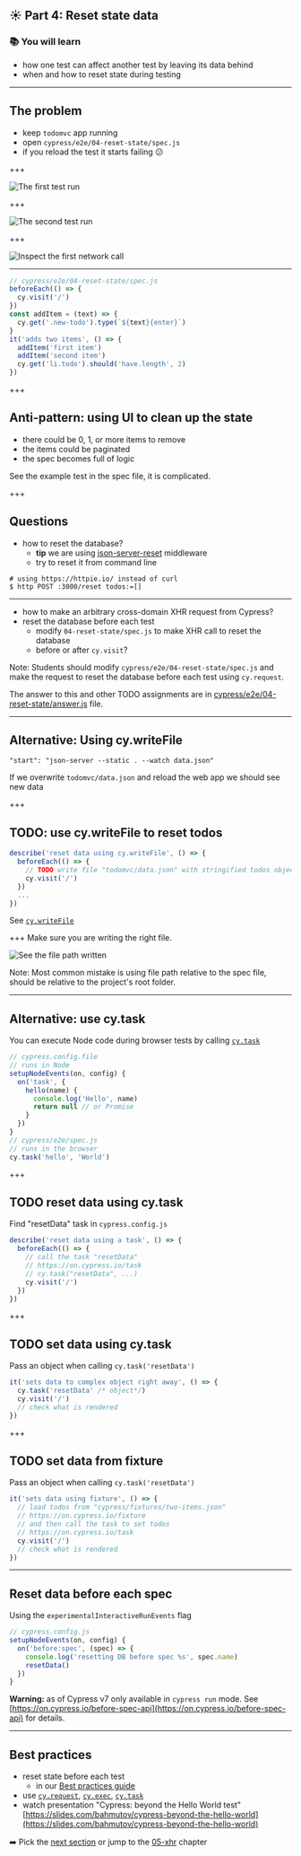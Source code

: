 ## ☀️ Part 4: Reset state data

### 📚 You will learn

- how one test can affect another test by leaving its data behind
- when and how to reset state during testing

---

## The problem

- keep `todomvc` app running
- open `cypress/e2e/04-reset-state/spec.js`
- if you reload the test it starts failing 😕

+++

![The first test run](./img/passing-test.png)

+++

![The second test run](./img/failing-test.png)

+++

![Inspect the first network call](./img/inspect-first-get-todos.png)

---

```javascript
// cypress/e2e/04-reset-state/spec.js
beforeEach(() => {
  cy.visit('/')
})
const addItem = (text) => {
  cy.get('.new-todo').type(`${text}{enter}`)
}
it('adds two items', () => {
  addItem('first item')
  addItem('second item')
  cy.get('li.todo').should('have.length', 2)
})
```

+++

## Anti-pattern: using UI to clean up the state

- there could be 0, 1, or more items to remove
- the items could be paginated
- the spec becomes full of logic

See the example test in the spec file, it is complicated.

+++

## Questions

- how to reset the database?
  - **tip** we are using [json-server-reset](https://github.com/bahmutov/json-server-reset#readme) middleware
  - try to reset it from command line

```shell
# using https://httpie.io/ instead of curl
$ http POST :3000/reset todos:=[]
```

---

- how to make an arbitrary cross-domain XHR request from Cypress?
- reset the database before each test
  - modify `04-reset-state/spec.js` to make XHR call to reset the database
  - before or after `cy.visit`?

Note:
Students should modify `cypress/e2e/04-reset-state/spec.js` and make the request to reset the database before each test using `cy.request`.

The answer to this and other TODO assignments are in [cypress/e2e/04-reset-state/answer.js](/cypress/e2e/04-reset-state/answer.js) file.

---

## Alternative: Using cy.writeFile

```
"start": "json-server --static . --watch data.json"
```

If we overwrite `todomvc/data.json` and reload the web app we should see new data

+++

## TODO: use cy.writeFile to reset todos

```js
describe('reset data using cy.writeFile', () => {
  beforeEach(() => {
    // TODO write file "todomvc/data.json" with stringified todos object
    cy.visit('/')
  })
  ...
})
```

See [`cy.writeFile`](https://on.cypress.io/writefile)

+++
Make sure you are writing the right file.

![See the file path written](./img/write-file-path.png)

Note:
Most common mistake is using file path relative to the spec file, should be relative to the project's root folder.

---

## Alternative: use cy.task

You can execute Node code during browser tests by calling [`cy.task`](https://on.cypress.io/task)

```js
// cypress.config.file
// runs in Node
setupNodeEvents(on, config) {
  on('task', {
    hello(name) {
      console.log('Hello', name)
      return null // or Promise
    }
  })
}
// cypress/e2e/spec.js
// runs in the browser
cy.task('hello', 'World')
```

+++

## TODO reset data using cy.task

Find "resetData" task in `cypress.config.js`

```js
describe('reset data using a task', () => {
  beforeEach(() => {
    // call the task "resetData"
    // https://on.cypress.io/task
    // cy.task("resetData", ...)
    cy.visit('/')
  })
})
```

+++

## TODO set data using cy.task

Pass an object when calling `cy.task('resetData')`

```js
it('sets data to complex object right away', () => {
  cy.task('resetData' /* object*/)
  cy.visit('/')
  // check what is rendered
})
```

+++

## TODO set data from fixture

Pass an object when calling `cy.task('resetData')`

```js
it('sets data using fixture', () => {
  // load todos from "cypress/fixtures/two-items.json"
  // https://on.cypress.io/fixture
  // and then call the task to set todos
  // https://on.cypress.io/task
  cy.visit('/')
  // check what is rendered
})
```

---

## Reset data before each spec

Using the `experimentalInteractiveRunEvents` flag

```js
// cypress.config.js
setupNodeEvents(on, config) {
  on('before:spec', (spec) => {
    console.log('resetting DB before spec %s', spec.name)
    resetData()
  })
}
```

**Warning:** as of Cypress v7 only available in `cypress run` mode. See [https://on.cypress.io/before-spec-api](https://on.cypress.io/before-spec-api) for details.

---

## Best practices

- reset state before each test
  - in our [Best practices guide](https://on.cypress.io/best-practices)
- use [`cy.request`](https://on.cypress.io/request), [`cy.exec`](https://on.cypress.io/exec), [`cy.task`](https://on.cypress.io/task)
- watch presentation "Cypress: beyond the Hello World test" [https://slides.com/bahmutov/cypress-beyond-the-hello-world](https://slides.com/bahmutov/cypress-beyond-the-hello-world)

➡️ Pick the [next section](https://github.com/bahmutov/cypress-workshop-basics#contents) or jump to the [05-xhr](?p=05-xhr) chapter
